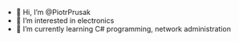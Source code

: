 - 👋 Hi, I’m @PiotrPrusak
- 👀 I’m interested in electronics
- 🌱 I’m currently learning C# programming, network administration
